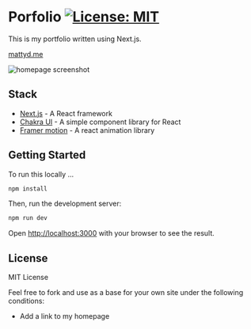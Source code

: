 # Porfolio [![License: MIT](https://img.shields.io/badge/License-MIT-yellow.svg)](https://opensource.org/licenses/MIT)

This is my portfolio written using Next.js.

[mattyd.me](https://mattyd.me)


![homepage screenshot](./readme-images/portfolio.gif)

## Stack

- [Next.js](https://nextjs.org/) - A React framework
- [Chakra UI](https://chakra-ui.com/) - A simple component library for React
- [Framer motion](https://www.framer.com/motion/) - A react animation library

## Getting Started

To run this locally ...

```bash
npm install
```

Then, run the development server:

```bash
npm run dev
```
Open [http://localhost:3000](http://localhost:3000) with your browser to see the result.

## License

MIT License

Feel free to fork and use as a base for your own site under the following conditions:

* Add a link to my homepage


